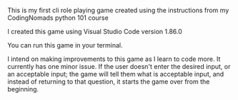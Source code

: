 This is my first cli role playing game created using the instructions from my CodingNomads python 101 course

I created this game using Visual Studio Code version 1.86.0

You can run this game in your terminal.

I intend on making improvements to this game as I learn to code more.  It currently has one minor issue.  If the user doesn't enter the desired input, or an acceptable input; the game will tell them what is acceptable input, and instead of returning to that question, it starts the game over from the beginning.
